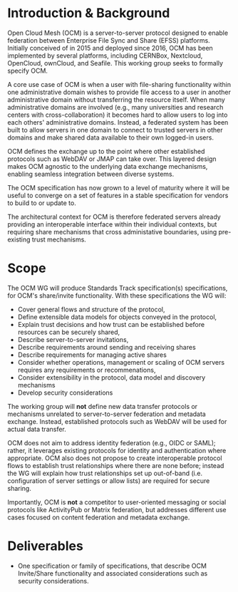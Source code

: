 # Introduction & Background

Open Cloud Mesh (OCM) is a server-to-server protocol designed to enable
federation between Enterprise File Sync and Share (EFSS) platforms.
Initially conceived of in 2015 and deployed since 2016, OCM has been
implemented by several platforms, including CERNBox, Nextcloud,
OpenCloud, ownCloud, and Seafile. This working group seeks to formally
specify OCM.

A core use case of OCM is when a user with file-sharing functionality
within one administrative domain wishes to provide file access to a 
user in another administrative domain without transferring the resource itself.
When many administrative domains are involved (e.g., many universities
and research centers with cross-collaboration) it becomes hard to allow
users to log into each others' administrative domains. Instead, a 
federated system has been built to allow servers in one domain to
connect to trusted servers in other domains and make shared data 
available to their own logged-in users.

OCM defines the exchange up to the point where other established
protocols such as WebDAV or JMAP can take over. This layered design
makes OCM agnostic to the underlying data exchange
mechanisms, enabling seamless integration between diverse systems.

The OCM specification has now grown
to a level of maturity where it will be useful to converge on a set of
features in a stable specification for vendors to build to or update to.

The architectural context for OCM is therefore federated servers already
providing an interoperable interface within their individual contexts, 
but requiring share mechanisms that cross administative boundaries, using
pre-existing trust mechanisms.

# Scope

The OCM WG will produce Standards Track specification(s)
specifications, for OCM's share/invite functionality. With these 
specifications the WG will:

* Cover general flows and structure of the protocol,
* Define extensible data models for objects conveyed in the protocol,
* Explain trust decisions and how trust can be established before
resources can be securely shared,
* Describe server-to-server invitations,
* Describe requirements around sending and receiving shares
* Describe requirements for managing active shares
* Consider whether operations, management or scaling of OCM servers
requires any requirements or recommenations,
* Consider extensibility in the protocol, data model and discovery
mechanisms
* Develop security considerations

The working group will **not** define new data transfer protocols or
mechanisms unrelated to server-to-server federation and metadata
exchange. Instead, established protocols such as WebDAV will be used
for actual data transfer.

OCM does not aim to address identity federation (e.g., OIDC or SAML);
rather, it leverages existing protocols for identity and authentication
where appropriate.  OCM also does not propose to create interoperable 
protocol flows to establish trust relationships where there are none 
before; instead the WG will explain how trust relationships set up 
out-of-band (i.e. configuration of server settings or allow lists) 
are required for secure sharing.


Importantly, OCM is **not** a competitor to user-oriented messaging or
social protocols like ActivityPub or Matrix federation, but addresses
different use cases focused on content federation and metadata
exchange.

# Deliverables

* One specification or family of specifications, that describe
OCM Invite/Share functionality and associated considerations such as
security considerations.